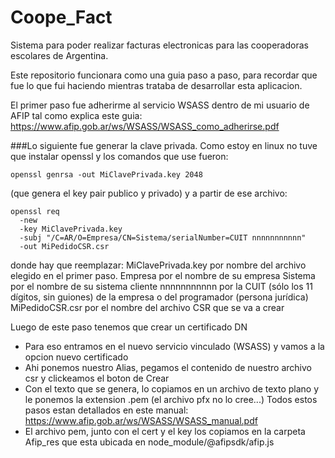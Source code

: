 # Coope_Fact
Sistema para poder realizar facturas electronicas para las cooperadoras escolares de Argentina.

Este repositorio funcionara como una guia paso a paso, para recordar que fue lo que fui haciendo mientras trataba de desarrollar esta aplicacion.

El primer paso fue adherirme al servicio WSASS dentro de mi usuario de AFIP tal como explica este guia:
https://www.afip.gob.ar/ws/WSASS/WSASS_como_adherirse.pdf

###Lo siguiente 
fue generar la clave privada. Como estoy en linux no tuve que instalar openssl y los comandos que use fueron:

```
openssl genrsa -out MiClavePrivada.key 2048
```

(que genera el key pair publico y privado) y a partir de ese archivo:

```
openssl req
  -new
  -key MiClavePrivada.key
  -subj "/C=AR/O=Empresa/CN=Sistema/serialNumber=CUIT nnnnnnnnnnn"
  -out MiPedidoCSR.csr
```

donde hay que reemplazar:
MiClavePrivada.key por nombre del archivo elegido en el primer paso.
Empresa por el nombre de su empresa
Sistema por el nombre de su sistema cliente
nnnnnnnnnnn por la CUIT (sólo los 11 dígitos, sin guiones) de la empresa o del programador
(persona jurídica)
MiPedidoCSR.csr por el nombre del archivo CSR que se va a crear

Luego de este paso tenemos que crear un certificado DN
 - Para eso entramos en el nuevo servicio vinculado (WSASS) y vamos a la opcion nuevo certificado
 - Ahi ponemos nuestro Alias, pegamos el contenido de nuestro archivo csr y clickeamos el boton de Crear
 - Con el texto que se genera, lo copiamos en un archivo de texto plano y le ponemos la extension .pem
 (el archivo pfx no lo cree...)
 Todos estos pasos estan detallados en este manual: https://www.afip.gob.ar/ws/WSASS/WSASS_manual.pdf
 - El archivo pem, junto con el cert y el key los copiamos en la carpeta Afip_res que esta ubicada en node_module/@afipsdk/afip.js
 

